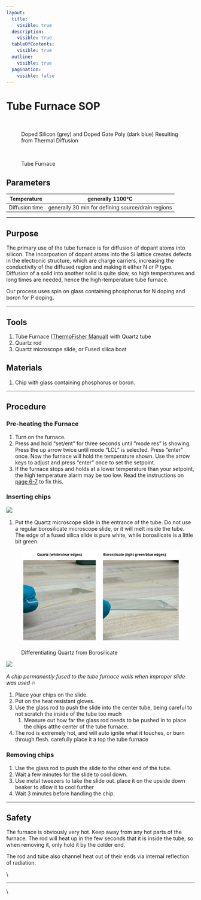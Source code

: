 ```yaml
---
layout:
  title:
    visible: true
  description:
    visible: true
  tableOfContents:
    visible: true
  outline:
    visible: true
  pagination:
    visible: false
---
```


# Tube Furnace SOP



<figure><img src="../.gitbook/assets/image (16) (1).png" alt="" width="256"><figcaption><p>Doped Silicon (grey) and Doped Gate Poly (dark blue) Resulting from Thermal Diffusion</p></figcaption></figure>

<figure><img src="https://lh3.googleusercontent.com/7qir7MnBPj-CUMSZWvlnCNPq5UV52gKTtnjRzcUaLVMF8-oqR11-48frpT_9RhUaT4LfpejWoQORQlAR0zCBQMYhZPg6n2mjp0EcBlpQsRGzJKBjwngtWeMu4vKebWMiOmyAfP3Ax9iW9IBCtzLPDQo" alt="" width="375"><figcaption><p>Tube Furnace</p></figcaption></figure>

## Parameters

| Temperature    | generally 1100°C                                   |
| -------------- | -------------------------------------------------- |
| Diffusion time | generally 30 min for defining source/drain regions |

***

## Purpose

The primary use of the tube furnace is for diffusion of dopant atoms into silicon. The incorpoation of dopant atoms into the Si lattice creates defects in the electronic structure, which are charge carriers, increasing the conductivity of the diffused region and making it either N or P type. Diffusion of a solid into another solid is quite slow, so high temperatures and long times are needed, hence the high-temperature tube furnace.

Our process uses spin on glass containing phosphorus for N doping and boron for P doping.

***

## Tools

1. Tube Furnace ([ThermoFisher Manual](https://drive.google.com/file/d/1ZI5JLqLPNKlWIGWCSD1lCgYlSFpEnkOj/view?usp=sharing)) with Quartz tube
2. Quartz rod
3. Quartz microscope slide, or Fused silica boat

## Materials

1. Chip with glass containing phosphorus or boron.

***

## Procedure

### Pre-heating the Furnace

1. Turn on the furnace.&#x20;
2. Press and hold “set/ent” for three seconds until “mode res” is showing. Press the up arrow twice until mode “LCL” is selected. Press “enter” once. Now the furnace will hold the temperature shown. Use the arrow keys to adjust and press “enter” once to set the setpoint.&#x20;
3. If the furnace stops and holds at a lower temperature than your setpoint, the high temperature alarm may be too low. Read the instructions on [page 6-7](https://drive.google.com/file/d/1ZI5JLqLPNKlWIGWCSD1lCgYlSFpEnkOj/view?usp=sharing) to fix this.

### Inserting chips

![](https://lh5.googleusercontent.com/wXurgh65gFX6Em6MDdvlSiRRvWrNOUFiQ3A_7IbE6lcTO1wunEGcIgzzVtXCno_Cqv61BXWATX3zHmQOIGmaiYzDI0crFLY7eiXBXj9PiV8cPImylx_-1X16ZSdvRn5DL9FhGQJJyTwVYr8ciRkIdB8)

1. Put the Quartz microscope slide in the entrance of the tube. Do not use a regular borosilicate microscope slide, or it will melt inside the tube. The edge of a fused silica slide is pure white, while borosilicate is a little bit green.



<figure><img src="../.gitbook/assets/image (1).png" alt=""><figcaption><p>Differentiating Quartz from Borosilicate</p></figcaption></figure>

![](<../.gitbook/assets/melted chip in tube furnace.jpg>)

_A chip permanently fused to the tube furnace walls when improper slide was used_ :fire:

1. Place your chips on the slide.
2. Put on the heat resistant gloves.
3. Use the glass rod to push the slide into the center tube, being careful to not scratch the inside of the tube too much
   1. Measure out how far the glass rod needs to be pushed in to place the chips atthe center of the tube furnace.
4. The rod is extremely hot, and will auto ignite what it touches, or burn through flesh. carefully place it a top the tube furnace

### Removing chips

1. Use the glass rod to push the slide to the other end of the tube.
2. Wait a few minutes for the slide to cool down.
3. Use metal tweezers to take the slide out. place it on the upside down beaker to allow it to cool further
4. Wait 3 minutes before handling the chip.

***

## Safety

The furnace is obviously very hot. Keep away from any hot parts of the furnace. The rod will heat up in the few seconds that it is inside the tube, so when removing it, only hold it by the colder end.

The rod and tube also channel heat out of their ends via internal reflection of radiation.

\


***

\
